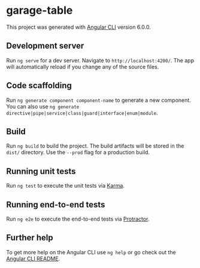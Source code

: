  # garage-table

 This project was generated with [Angular CLI](https://github.com/angular/angular-cli) version 6.0.0.

 ## Development server

 Run `ng serve` for a dev server. Navigate to `http://localhost:4200/`. The app will automatically reload if you change any of the source files.

 ## Code scaffolding

 Run `ng generate component component-name` to generate a new component. You can also use `ng generate directive|pipe|service|class|guard|interface|enum|module`.

 ## Build

 Run `ng build` to build the project. The build artifacts will be stored in the `dist/` directory. Use the `--prod` flag for a production build.

 ## Running unit tests

 Run `ng test` to execute the unit tests via [Karma](https://karma-runner.github.io).

 ## Running end-to-end tests

 Run `ng e2e` to execute the end-to-end tests via [Protractor](http://www.protractortest.org/).

 ## Further help

 To get more help on the Angular CLI use `ng help` or go check out the [Angular CLI README](https://github.com/angular/angular-cli/blob/master/README.md).
